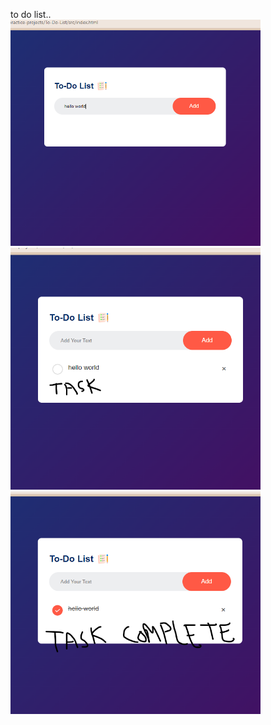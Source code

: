 to do list..
<br>
<img width="400" src="/To-Do-List/images/show.png">
<br>
<img width="400" src="/To-Do-List/images/task.png">
<br>
<img width="400" src="/To-Do-List/images/task complete.png">

